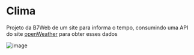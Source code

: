 # Clima

Projeto da B7Web de um site para informa o tempo, consumindo uma API do site [openWeather](openweathermap.com) para obter esses dados


![image](https://user-images.githubusercontent.com/68359459/127707657-8c3e8c33-f3e2-4914-835b-57045b2981ba.png)

